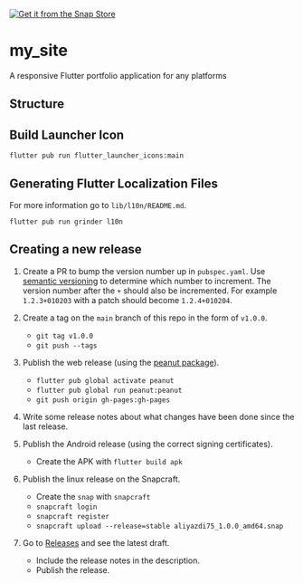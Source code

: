 [![Get it from the Snap Store](https://snapcraft.io/static/images/badges/en/snap-store-black.svg)](https://snapcraft.io/aliyazdi75)

# my_site

A responsive Flutter portfolio application for any platforms

## Structure

## Build Launcher Icon

```
flutter pub run flutter_launcher_icons:main
```

## Generating Flutter Localization Files

For more information go to `lib/l10n/README.md`.

```
flutter pub run grinder l10n
```

## Creating a new release

1. Create a PR to bump the version number up in `pubspec.yaml`. Use
   [semantic versioning](https://semver.org/) to determine which number
   to increment. The version number after the `+` should also be
   incremented. For example `1.2.3+010203` with a patch should become
   `1.2.4+010204`.

2. Create a tag on the `main` branch of this repo in the form of
   `v1.0.0`.
	* `git tag v1.0.0`
	* `git push --tags`

3. Publish the web release (using the [peanut package](https://pub.dev/packages/peanut)).
    * `flutter pub global activate peanut`
    * `flutter pub global run peanut:peanut`
   *  `git push origin gh-pages:gh-pages`

4. Write some release notes about what changes have been done since the
   last release.

5. Publish the Android release (using the correct signing certificates).
   *  Create the APK with `flutter build apk`

6. Publish the linux release on the Snapcraft.
   *  Create the `snap` with `snapcraft`
   *  `snapcraft login`
   *  `snapcraft register`
   *  `snapcraft upload --release=stable aliyazdi75_1.0.0_amd64.snap`

7. Go to [Releases](https://github.com/aliyazdi75/aliyazdi75.github.io/releases) and see
   the latest draft.
    * Include the release notes in the description.
    * Publish the release.

